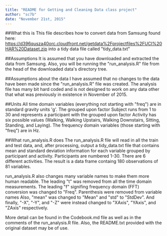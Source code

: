 ```yaml
---
title: "README for Getting and Cleaning Data class project"
author: "sc7b"
date: "November 21st, 2015"
---
```

##What this is
This file describes how to convert data from Samsung found here: https://d396qusza40orc.cloudfront.net/getdata%2Fprojectfiles%2FUCI%20HAR%20Dataset.zip into a tidy data file called "tidy_data.txt"

##Assumptions
It is assumed that you have downloaded and extracted the data from Samsung. Also, you will be running the "run_analysis.R" file from the head of the downloaded data's directory tree.

##Assumptions about the data
I have assumed that no changes to the data have been made since the "run_analysis.R" file was created. The analysis file has many bit hard coded and is not designed to work on any data other that what was previously in existence in November of 2015.

##Units
All time domain variables (everything not starting with "freq") are in standard gravity units 'g'. The grouped upon factor Subject runs from 1 to 30 and represents a participant with the grouped upon factor Activity has six possible values (Walking, Walking Upstairs, Walking Downstairs, Sitting, Standing, and Laying). The frequency domain variables (those starting with "freq") are in Hz.

##What run_analysis.R does
The run_analysis.R file will read in all the train and test data, and, after processing, output a tidy_data.txt file that contains mean and standard deviation information for each variable grouped by participant and activity. Participants are numbered 1-30. There are 6 different activities. The result is a data frame containg 180 observations of 81 variables.

run_analysis.R also changes many variable names to make them more human readable. The leading "t" was removed from all the time domain measurements.
The leading "f" signifing frequency domain (FFT) conversion was changed to "Freq".
Parenthesis were removed from variable names
Also, "mean" was changed to "Mean" and "std" to "StdDev".
And finally, "-X", "-Y", and "-Z" were instead changed to "XAxis", "YAxis", and "ZAxis" respectively.

More detail can be found in the Codebook.md file as well as in the comments of the run_analysis.R file.
Also, the README.txt provided with the original dataset may be of use.